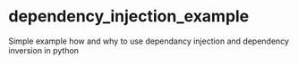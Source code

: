 # dependency_injection_example
Simple example how and why to use dependancy injection and dependency inversion in python
